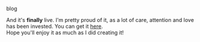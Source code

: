 blog

And it's **finally** live. I'm pretty proud of it, as a lot of care, attention and love has been invested. You can get it [here](http://bit.ly/Yhjem7).  
Hope you'll enjoy it as much as I did creating it!